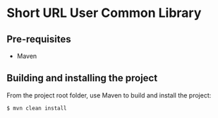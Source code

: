# Short URL User Common Library

## Pre-requisites
* Maven

## Building and installing the project
From the project root folder, use Maven to build and install the project:
```bash
$ mvn clean install
```
